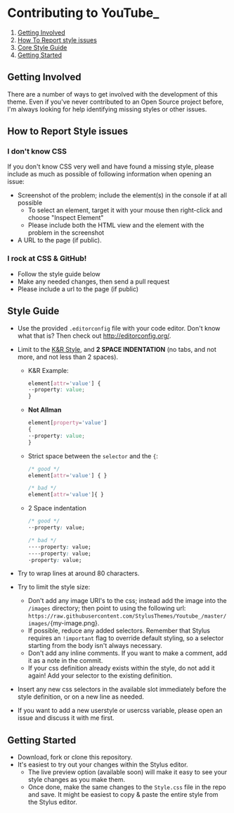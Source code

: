 # Contributing to YouTube_

1. [Getting Involved](#getting-involved)
2. [How To Report style issues](#how-to-report-style-issues)
3. [Core Style Guide](#style-guide)
4. [Getting Started](#getting-started)

## Getting Involved

There are a number of ways to get involved with the development of this theme. Even if you've never contributed to an Open Source project before, I'm always looking for help identifying missing styles or other issues.

## How to Report Style issues

### I don't know CSS

If you don't know CSS very well and have found a missing style, please include as much as possible of following information when opening an issue:

* Screenshot of the problem; include the element(s) in the console if at all possible
  * To select an element, target it with your mouse then right-click and choose "Inspect Element"
  * Please include both the HTML view and the element with the problem in the screenshot
* A URL to the page (if public).

### I rock at CSS & GitHub!

* Follow the style guide below
* Make any needed changes, then send a pull request
* Please include a url to the page (if public)

## Style Guide

* Use the provided `.editorconfig` file with your code editor. Don't know what that is? Then check out http://editorconfig.org/.
* Limit to the [K&R Style](https://en.wikipedia.org/wiki/Indentation_style#K.26R), and **2 SPACE INDENTATION** (no tabs, and not more, and not less than 2 spaces).

  * K&R Example:
    ```css
    element[attr='value'] {
    ··property: value;
    }
    ```

  * **Not Allman**
    ```css
    element[property='value']
    {
    ··property: value;
    }
    ```

  * Strict space between the `selector` and the `{`:
    ```css
    /* good */
    element[attr='value'] { }

    /* bad */
    element[attr='value']{ }
    ```

  * 2 Space indentation
    ```css
    /* good */
    ··property: value;

    /* bad */
    ····property: value;
    ----property: value;
    ·property: value;
    ```

* Try to wrap lines at around 80 characters.
* Try to limit the style size:
  * Don't add any image URI's to the css; instead add the image into the `/images` directory; then point to using the following url: `https://raw.githubusercontent.com/StylusThemes/Youtube_/master/images/`{my-image.png}.
  * If possible, reduce any added selectors. Remember that Stylus requires an `!important` flag to override default styling, so a selector starting from the body isn't always necessary.
  * Don't add any inline comments. If you want to make a comment, add it as a note in the commit.
  * If your css definition already exists within the style, do not add it again! Add your selector to the existing definition.
* Insert any new css selectors in the available slot immediately before the style definition, or on a new line as needed.
* If you want to add a new userstyle or usercss variable, please open an issue and discuss it with me first.

## Getting Started

* Download, fork or clone this repository.
* It's easiest to try out your changes within the Stylus editor.
  * The live preview option (available soon) will make it easy to see your style changes as you make them.
  * Once done, make the same changes to the `Style.css` file in the repo and save. It might be easiest to copy & paste the entire style from the Stylus editor.
